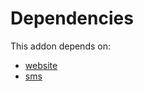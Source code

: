 # Dependencies

This addon depends on:

- [website](../../../../odoo-bringout-oca-ocb-website)
- [sms](../../../../../oca-ocb-mail/odoo-bringout-oca-ocb-sms)
